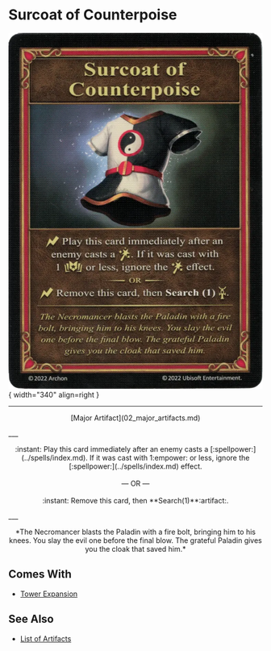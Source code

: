 # Surcoat of Counterpoise

![Surcoat of Counterpoise](../assets/artifacts_major-surcoat_of_counterpoise.webp){ width="340" align=right }
___
<p style="text-align: center;" markdown>[Major Artifact](02_major_artifacts.md)</p>
___
<p style="text-align: center;" markdown>:instant: Play this card immediately after an enemy casts a [:spellpower:](../spells/index.md). If it was cast with 1:empower: or less, ignore the [:spellpower:](../spells/index.md) effect.<br><br>— OR —<br><br>:instant: Remove this card, then **Search(1)**:artifact:.</p>
___
<p style="text-align: center;" markdown>*The Necromancer blasts the Paladin with a fire bolt, bringing him to his knees. You slay the evil one before the final blow. The grateful Paladin gives you the cloak that saved him.*</p>


## Comes With

- [Tower Expansion](../content/tower_expansion.md)


## See Also


- [List of Artifacts](index.md)
